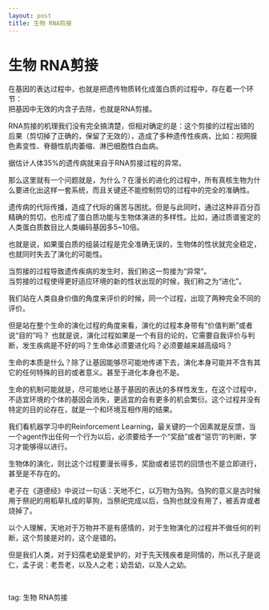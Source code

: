 ```yaml
---
layout: post
title: 生物 RNA剪接
---
```


# 生物 RNA剪接

在基因的表达过程中，也就是把遗传物质转化成蛋白质的过程中，存在着一个环节：   
把基因中无效的内含子去除，也就是RNA剪接。

RNA剪接的机理我们没有完全搞清楚，但相对确定的是：这个剪接的过程出错的后果（剪切掉了正确的，保留了无效的），造成了多种遗传性疾病，比如：视网膜色素变性、脊髓性肌肉萎缩、淋巴细胞性白血病。

据估计人体35%的遗传病就来自于RNA剪接过程的异常。

那么这里就有一个问题就是，为什么？在漫长的进化的过程中，所有真核生物为什么要进化出这样一套系统，而且关键还不能控制剪切的过程中的完全的准确性。

遗传病的代际传播，造成了代际的痛苦与困扰。但是与此同时，通过这种非百分百精确的剪切，也形成了蛋白质功能与生物体演进的多样性。比如，通过质谱鉴定的人类蛋白质数目比人类编码基因多5~10倍。

也就是说，如果蛋白质的组装过程是完全准确无误的，生物体的性状就完全稳定，也就同时失去了演化的可能性。

当剪接的过程导致遗传疾病的发生时，我们称这一剪接为“异常”。   
当剪接的过程使得更好适应环境的新的性状出现的时候，我们称之为“进化”。

我们站在人类自身价值的角度来评价的时候，同一个过程，出现了两种完全不同的评价。

但是站在整个生命的演化过程的角度来看，演化的过程本身带有“价值判断”或者说“目的”吗？ 也就是说，演化过程如果是一个有目的论的，它需要自我评价与判断，发生疾病是不好的吗？生命体必须要进化吗？必须要越来越高级吗？

生命的本质是什么？除了让基因能够尽可能地传递下去，演化本身可能并不含有其它的任何特殊的目的或者意义。甚至于进化本身也不是。

生命的机制可能就是，尽可能地让基于基因的表达的多样性发生，在这个过程中，不适宜环境的个体的基因会消失，更适宜的会有更多的机会繁衍。这个过程并没有特定的目的论存在，就是一个和环境互相作用的结果。

我们看机器学习中的Reinforcement Learning，最关键的一个因素就是反馈，当一个agent作出任何一个行为以后，必须要给予一个“奖励”或者“惩罚”的判断，学习才能够得以进行。

生物体的演化，则比这个过程要漫长得多，奖励或者惩罚的回馈也不是立即进行，甚至是不存在的。

老子在《道德经》中说过一句话：天地不仁，以万物为刍狗。刍狗的意义是古时候用于祭祀的用稻草扎成的草狗，当祭祀完成以后，刍狗也就没有用了，被丢弃或者烧掉了。

以个人理解，天地对于万物并不是有感情的，对于生物演化的过程并不做任何的判断，这个剪接是对的，这个是错的。

但是我们人类，对于妇孺老幼是爱护的，对于先天残疾者是同情的，所以孔子是说仁，孟子说：老吾老，以及人之老；幼吾幼，以及人之幼。




<br>

tag: 生物 RNA剪接

<br>

